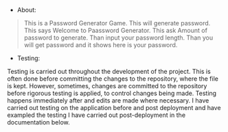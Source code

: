 * About:
>This is a Password Generator Game.
>This will generate password.
>This says Welcome to Paassword Generator.
>This ask Amount of password to generate.
>Than input your password length.
>Than you will get password and it shows here is your password.

* Testing:

Testing is carried out throughout the development of the project. This is often done before committing the changes to the repository, where the file is kept. However, sometimes, changes are committed to the repository before rigorous testing is applied, to control changes being made. Testing happens immediately after and edits are made where necessary. I have carried out testing on the application before and post deployment and have exampled the testing I have carried out post-deployment in the documentation below. 
